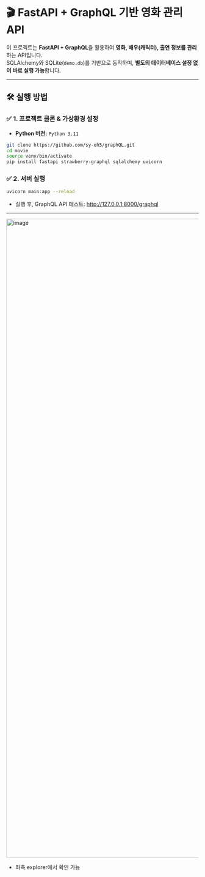 

# 🎬 FastAPI + GraphQL 기반 영화 관리 API

이 프로젝트는 **FastAPI + GraphQL**을 활용하여 **영화, 배우(캐릭터), 출연 정보를 관리**하는 API입니다.  
SQLAlchemy와 SQLite(`demo.db`)를 기반으로 동작하며, **별도의 데이터베이스 설정 없이 바로 실행 가능**합니다.

---

## 🛠 실행 방법

### ✅ 1. 프로젝트 클론 & 가상환경 설정
- **Python 버전:** `Python 3.11`
```bash
git clone https://github.com/sy-oh5/graphQL.git
cd movie
source venv/bin/activate
pip install fastapi strawberry-graphql sqlalchemy uvicorn
```

### ✅ 2. 서버 실행
```bash
uvicorn main:app --reload
```

+ 실행 후, GraphQL API 테스트: http://127.0.0.1:8000/graphql
---
<img width="1673" alt="image" src="https://github.com/user-attachments/assets/1e2c6ccf-b6e4-4271-aa97-c22862072c01" />

+ 좌측 explorer에서 확인 가능

